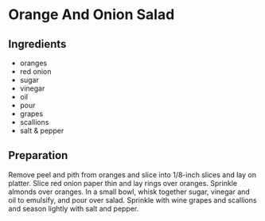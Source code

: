 Orange And Onion Salad
======================


Ingredients
-----------

* oranges
* red onion
* sugar
* vinegar
* oil
* pour
* grapes
* scallions
* salt & pepper


Preparation
-----------

Remove peel and pith from oranges and slice into 1/8-inch slices and lay on platter. Slice red onion paper thin and lay rings over oranges. Sprinkle almonds over oranges. In a small bowl, whisk together sugar, vinegar and oil to emulsify, and pour over salad. Sprinkle with wine grapes and scallions and season lightly with salt and pepper.